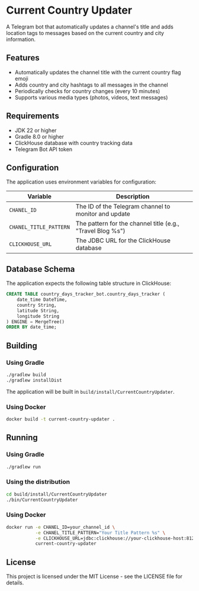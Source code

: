# Current Country Updater

A Telegram bot that automatically updates a channel's title and adds location tags to messages based on the current country and city information.

## Features

- Automatically updates the channel title with the current country flag emoji
- Adds country and city hashtags to all messages in the channel
- Periodically checks for country changes (every 10 minutes)
- Supports various media types (photos, videos, text messages)

## Requirements

- JDK 22 or higher
- Gradle 8.0 or higher
- ClickHouse database with country tracking data
- Telegram Bot API token

## Configuration

The application uses environment variables for configuration:

| Variable | Description |
|----------|-------------|
| `CHANEL_ID` | The ID of the Telegram channel to monitor and update |
| `CHANEL_TITLE_PATTERN` | The pattern for the channel title (e.g., "Travel Blog %s") |
| `CLICKHOUSE_URL` | The JDBC URL for the ClickHouse database |

## Database Schema

The application expects the following table structure in ClickHouse:

```sql
CREATE TABLE country_days_tracker_bot.country_days_tracker (
    date_time DateTime,
    country String,
    latitude String,
    longitude String
) ENGINE = MergeTree()
ORDER BY date_time;
```

## Building

### Using Gradle

```bash
./gradlew build
./gradlew installDist
```

The application will be built in `build/install/CurrentCountryUpdater`.

### Using Docker

```bash
docker build -t current-country-updater .
```

## Running

### Using Gradle

```bash
./gradlew run
```

### Using the distribution

```bash
cd build/install/CurrentCountryUpdater
./bin/CurrentCountryUpdater
```

### Using Docker

```bash
docker run -e CHANEL_ID=your_channel_id \
           -e CHANEL_TITLE_PATTERN="Your Title Pattern %s" \
           -e CLICKHOUSE_URL=jdbc:clickhouse://your-clickhouse-host:8123/default \
           current-country-updater
```

## License

This project is licensed under the MIT License - see the LICENSE file for details.